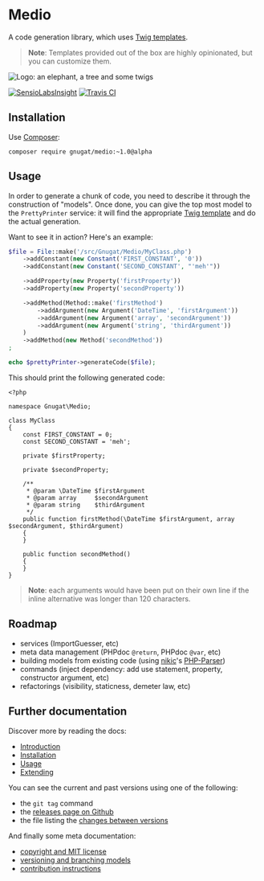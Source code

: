 # Medio

A code generation library, which uses [Twig templates](http://twig.sensiolabs.org/).

> **Note**: Templates provided out of the box are highly opinionated, but you can
> customize them.

![Logo: an elephant, a tree and some twigs](https://raw.githubusercontent.com/gnugat/medio/master/logo.jpg)

[![SensioLabsInsight](https://insight.sensiolabs.com/projects/87bf291f-affa-4383-b281-c0dc5aa7d592/mini.png)](https://insight.sensiolabs.com/projects/87bf291f-affa-4383-b281-c0dc5aa7d592)
[![Travis CI](https://travis-ci.org/gnugat/medio.png)](https://travis-ci.org/gnugat/medio)

## Installation

Use [Composer](https://getcomposer.org/download):

    composer require gnugat/medio:~1.0@alpha

## Usage

In order to generate a chunk of code, you need to describe it through the
construction of "models". Once done, you can give the top most model to the
`PrettyPrinter` service: it will find the appropriate [Twig template](http://twig.sensiolabs.org/)
and do the actual generation.

Want to see it in action? Here's an example:

```php
$file = File::make('/src/Gnugat/Medio/MyClass.php')
    ->addConstant(new Constant('FIRST_CONSTANT', '0'))
    ->addConstant(new Constant('SECOND_CONSTANT', "'meh'"))

    ->addProperty(new Property('firstProperty'))
    ->addProperty(new Property('secondProperty'))

    ->addMethod(Method::make('firstMethod')
        ->addArgument(new Argument('DateTime', 'firstArgument'))
        ->addArgument(new Argument('array', 'secondArgument'))
        ->addArgument(new Argument('string', 'thirdArgument'))
    )
    ->addMethod(new Method('secondMethod'))
;

echo $prettyPrinter->generateCode($file);
```

This should print the following generated code:

```
<?php

namespace Gnugat\Medio;

class MyClass
{
    const FIRST_CONSTANT = 0;
    const SECOND_CONSTANT = 'meh';

    private $firstProperty;

    private $secondProperty;

    /**
     * @param \DateTime $firstArgument
     * @param array     $secondArgument
     * @param string    $thirdArgument
     */
    public function firstMethod(\DateTime $firstArgument, array $secondArgument, $thirdArgument)
    {
    }

    public function secondMethod()
    {
    }
}
```

> **Note**: each arguments would have been put on their own line if the inline
> alternative was longer than 120 characters.

## Roadmap

* services (ImportGuesser, etc)
* meta data management (PHPdoc `@return`, PHPdoc `@var`, etc)
* building models from existing code (using [nikic](http://nikic.github.io/aboutMe.html)'s [PHP-Parser](https://github.com/nikic/PHP-Parser))
* commands (inject dependency: add use statement, property, constructor argument, etc)
* refactorings (visibility, staticness, demeter law, etc)

## Further documentation

Discover more by reading the docs:

* [Introduction](doc/01-introduction.md)
* [Installation](doc/02-installation.md)
* [Usage](doc/03-usage.md)
* [Extending](doc/04-extending.md)

You can see the current and past versions using one of the following:

* the `git tag` command
* the [releases page on Github](https://github.com/gnugat/medio/releases)
* the file listing the [changes between versions](CHANGELOG.md)

And finally some meta documentation:

* [copyright and MIT license](LICENSE)
* [versioning and branching models](VERSIONING.md)
* [contribution instructions](CONTRIBUTING.md)
